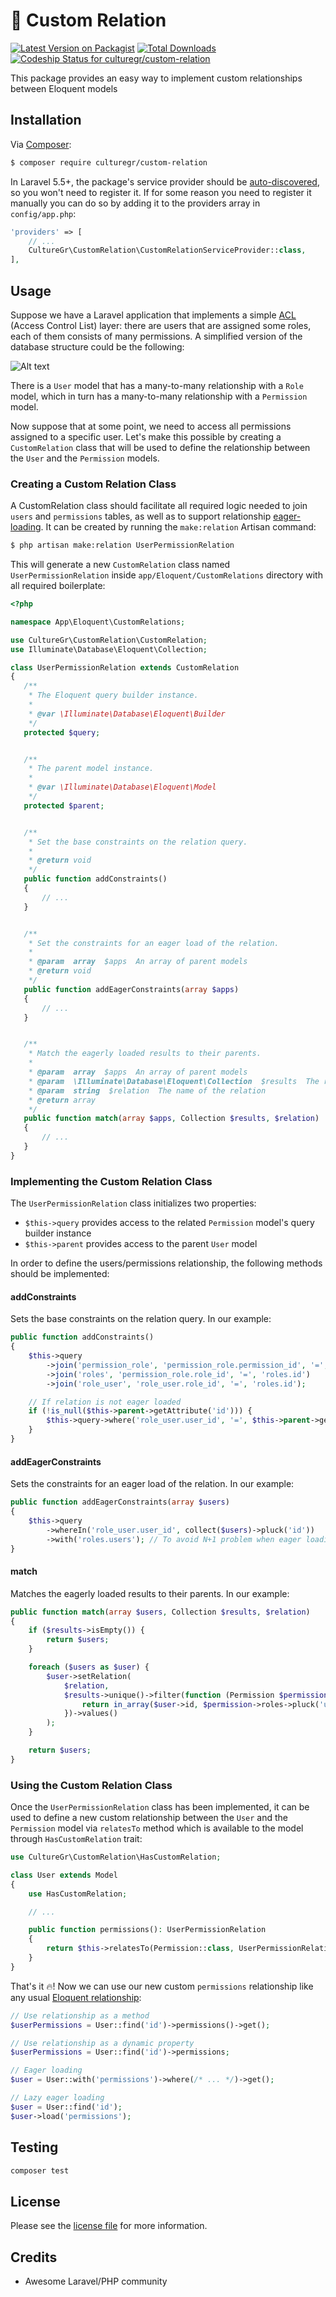 # 🏺 Custom Relation

[![Latest Version on Packagist][ico-version]][link-packagist]
[![Total Downloads][ico-downloads]][link-downloads]
[![Codeship Status for culturegr/custom-relation](https://app.codeship.com/projects/bd3fdc60-fe36-0137-0f7b-4e2f383e0ecd/status?branch=master)](https://app.codeship.com/projects/377736)

This package provides an easy way to implement custom relationships between Eloquent models

## Installation

Via [Composer](https://getcomposer.org):

``` bash
$ composer require culturegr/custom-relation
```

In Laravel 5.5+, the package's service provider should be [auto-discovered](https://laravel.com/docs/5.7/packages#package-discovery), so you won't need to register it. If for some reason you need to register it manually you can do so by adding it to the providers array in `config/app.php`:

```php
'providers' => [
    // ...
    CultureGr\CustomRelation\CustomRelationServiceProvider::class,
],
```

## Usage

Suppose we have a Laravel application that implements a simple [ACL](https://en.wikipedia.org/wiki/Access-control_list) (Access Control List) layer: there are users that are assigned some roles, each of them consists of many permissions. A simplified version of the database structure could be the following:

![Alt text](https://i.stack.imgur.com/TXux1.png "ACL ER Diagram")

There is a `User` model that has a many-to-many relationship with a `Role` model, which in turn has a many-to-many relationship with a `Permission` model.

Now suppose that at some point, we need to access all permissions assigned to a specific user. Let's make this possible by creating a `CustomRelation` class that will be used to define the relationship between the `User` and the `Permission` models.

### Creating a Custom Relation Class

A CustomRelation class should facilitate all required logic needed to join `users` and `permissions` tables, as well as to support relationship [eager-loading](https://laravel.com/docs/6.x/eloquent-relationships#eager-loading). It can be created by running the `make:relation` Artisan command:

```bash
$ php artisan make:relation UserPermissionRelation
```
 
This will generate a new `CustomRelation` class named `UserPermissionRelation` inside `app/Eloquent/CustomRelations` directory with all required boilerplate:

 ```php
<?php

namespace App\Eloquent\CustomRelations;

use CultureGr\CustomRelation\CustomRelation;
use Illuminate\Database\Eloquent\Collection;

class UserPermissionRelation extends CustomRelation
{
    /**
     * The Eloquent query builder instance.
     *
     * @var \Illuminate\Database\Eloquent\Builder
     */
    protected $query;


    /**
     * The parent model instance.
     *
     * @var \Illuminate\Database\Eloquent\Model
     */
    protected $parent;


    /**
     * Set the base constraints on the relation query.
     *
     * @return void
     */
    public function addConstraints()
    {
        // ...
    }


    /**
     * Set the constraints for an eager load of the relation.
     *
     * @param  array  $apps  An array of parent models
     * @return void
     */
    public function addEagerConstraints(array $apps)
    {
        // ...
    }


    /**
     * Match the eagerly loaded results to their parents.
     *
     * @param  array  $apps  An array of parent models
     * @param  \Illuminate\Database\Eloquent\Collection  $results  The result of the query executed by our relation class.
     * @param  string  $relation  The name of the relation
     * @return array
     */
    public function match(array $apps, Collection $results, $relation)
    {
        // ...
    }
}
 ```

### Implementing the Custom Relation Class

The `UserPermissionRelation` class initializes two properties:
- `$this->query` provides access to the related `Permission` model's query builder instance
- `$this->parent` provides access to the parent `User` model 

In order to define the users/permissions relationship, the following methods should be implemented:

#### addConstraints

Sets the base constraints on the relation query. In our example:

```php
public function addConstraints()
{
    $this->query
        ->join('permission_role', 'permission_role.permission_id', '=', 'permissions.id')
        ->join('roles', 'permission_role.role_id', '=', 'roles.id')
        ->join('role_user', 'role_user.role_id', '=', 'roles.id');

    // If relation is not eager loaded
    if (!is_null($this->parent->getAttribute('id'))) {
        $this->query->where('role_user.user_id', '=', $this->parent->getAttribute('id'));
    }
}
```

#### addEagerConstraints

Sets the constraints for an eager load of the relation. In our example:

```php
public function addEagerConstraints(array $users)
{
    $this->query
        ->whereIn('role_user.user_id', collect($users)->pluck('id'))
        ->with('roles.users'); // To avoid N+1 problem when eager loading
}
```

#### match

Matches the eagerly loaded results to their parents. In our example:

```php
public function match(array $users, Collection $results, $relation)
{
    if ($results->isEmpty()) {
        return $users;
    }

    foreach ($users as $user) {
        $user->setRelation(
            $relation,
            $results->unique()->filter(function (Permission $permission) use ($user) {
                return in_array($user->id, $permission->roles->pluck('users.*.id')->flatten()->toArray());
            })->values()
        );
    }

    return $users;
}
```

### Using the Custom Relation Class

Once the `UserPermissionRelation` class has been implemented, it can be used to define a new custom relationship between the `User` and the `Permission` model via `relatesTo` method which is available to the model through `HasCustomRelation` trait:

```php
use CultureGr\CustomRelation\HasCustomRelation;

class User extends Model
{
    use HasCustomRelation;

    // ...

    public function permissions(): UserPermissionRelation
    {
        return $this->relatesTo(Permission::class, UserPermissionRelation::class);
    }
}
```

That's it 🔥! Now we can use our new custom `permissions` relationship like any usual [Eloquent relationship](https://laravel.com/docs/6.x/eloquent-relationships):

```php
// Use relationship as a method
$userPermissions = User::find('id')->permissions()->get();

// Use relationship as a dynamic property
$userPermissions = User::find('id')->permissions;

// Eager loading
$user = User::with('permissions')->where(/* ... */)->get();

// Lazy eager loading
$user = User::find('id');
$user->load('permissions');
``` 
## Testing

``` bash
composer test
```

## License

Please see the [license file](LICENSE.md) for more information.

## Credits

- Awesome Laravel/PHP community

[ico-version]: https://img.shields.io/packagist/v/culturegr/custom-relation.svg?style=flat-square
[ico-downloads]: https://img.shields.io/packagist/dt/culturegr/custom-relation.svg?style=flat-square
[link-packagist]: https://packagist.org/packages/culturegr/custom-relation
[link-downloads]: https://packagist.org/packages/culturegr/custom-relation

